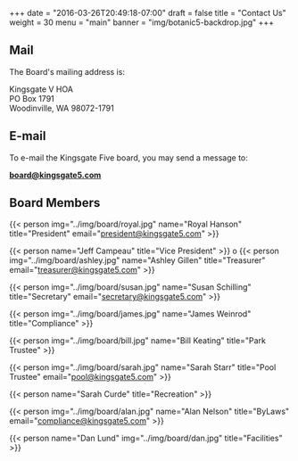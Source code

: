 +++
date = "2016-03-26T20:49:18-07:00"
draft = false
title = "Contact Us"
weight = 30
menu = "main"
banner = "img/botanic5-backdrop.jpg"
+++

## Mail

The Board's mailing address is:

<div class="mail">
    Kingsgate V HOA<br />
    PO  Box 1791<br />
    Woodinville, WA 98072-1791<br />
</div>

## E-mail

To e-mail the Kingsgate Five board, you may send a message to:

**[board@kingsgate5.com](mailto:board@kingsgate5.com)**

## Board Members

{{< person img="../img/board/royal.jpg" name="Royal Hanson" title="President" email="president@kingsgate5.com" >}}

{{< person name="Jeff Campeau" title="Vice President" >}}
o
{{< person img="../img/board/ashley.jpg" name="Ashley Gillen" title="Treasurer" email="treasurer@kingsgate5.com" >}}

{{< person img="../img/board/susan.jpg" name="Susan Schilling" title="Secretary" email="secretary@kingsgate5.com" >}}

{{< person img="../img/board/james.jpg" name="James Weinrod" title="Compliance" >}}

{{< person img="../img/board/bill.jpg" name="Bill Keating" title="Park Trustee" >}}

{{< person img="../img/board/sarah.jpg" name="Sarah Starr" title="Pool Trustee" email="pool@kingsgate5.com" >}}

{{< person name="Sarah Curde" title="Recreation" >}}

{{< person img="../img/board/alan.jpg" name="Alan Nelson" title="ByLaws" email="compliance@kingsgate5.com" >}}

{{< person name="Dan Lund" img="../img/board/dan.jpg" title="Facilities" >}}

